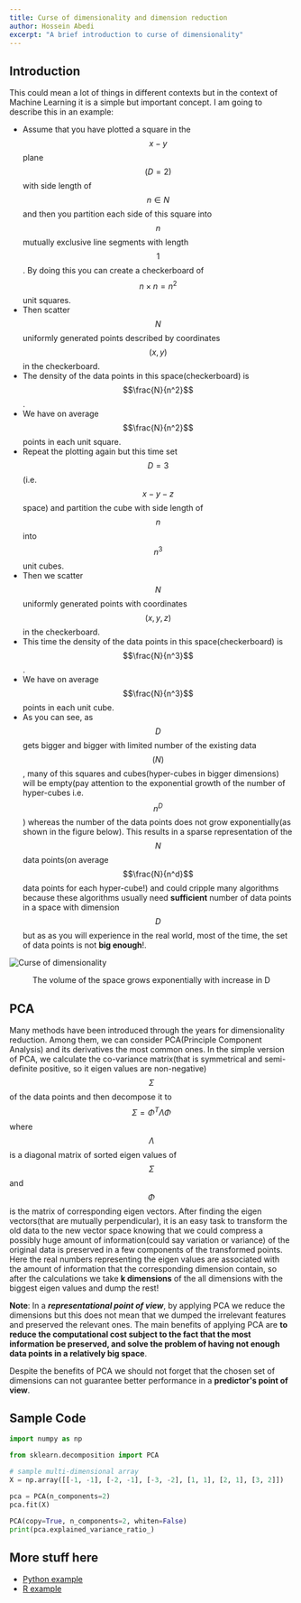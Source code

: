 ```yaml
---
title: Curse of dimensionality and dimension reduction
author: Hossein Abedi
excerpt: "A brief introduction to curse of dimensionality"
---
```


## Introduction

This could mean a lot of things in different contexts but in the context of Machine Learning it is a simple but important concept. I am going to describe this in an example:

* Assume that you have plotted a square in the $$x-y$$ plane $$(D=2)$$ with side length of $$ n \in N$$ and then you partition each side of this square into $$n$$ mutually exclusive line segments with length $$1$$. By doing this you can create a checkerboard of $$n\times n = n^2$$ unit squares.
* Then scatter $$N$$ uniformly generated points described by coordinates $$(x, y)$$ in the checkerboard.
* The density of the data points in this space(checkerboard) is $$\frac{N}{n^2}$$.
* We have on average $$\frac{N}{n^2}$$ points in each unit square.
* Repeat the plotting again but this time set $$D=3$$(i.e. $$x-y-z$$ space) and partition the cube with side length of $$n$$ into $$n^3$$ unit cubes.
* Then we scatter $$N$$ uniformly generated points with coordinates $$(x, y, z)$$ in the checkerboard.
* This time the density of the data points in this space(checkerboard) is $$\frac{N}{n^3}$$.
* We have on average $$\frac{N}{n^3}$$ points in each unit cube.
* As you can see, as $$D$$ gets bigger and bigger with limited number of the existing data $$(N)$$, many of this squares and cubes(hyper-cubes in bigger dimensions) will be empty(pay attention to the exponential growth of the number of hyper-cubes i.e. $$n^D$$) whereas the number of the data points does not grow exponentially(as shown in the figure below). This results in a sparse representation of the $$N$$ data points(on average $$\frac{N}{n^d}$$ data points for each hyper-cube!) and could cripple many algorithms because these algorithms usually need **sufficient** number of data points in a space with dimension $$D$$ but as as you will experience in the real world, most of the time, the set of data points is not **big enough**!.

![Curse of dimensionality](http://habedi.me/img/curse.png)
<center>The volume of the space grows exponentially with increase in D</center>

## PCA

Many methods have been introduced through the years for dimensionality reduction. Among them, we can consider PCA(Principle Component Analysis) and its derivatives the most common ones. In the simple version of PCA, we calculate the co-variance matrix(that is symmetrical and semi-definite positive, so it eigen values are non-negative) $$\Sigma$$ of the data points and then decompose it to  $$\Sigma=\Phi^T \Lambda \Phi$$ where
$$\Lambda$$ is a diagonal matrix of sorted eigen values of $$\Sigma$$ and $$\Phi$$ is the matrix of corresponding eigen vectors.
After finding the eigen vectors(that are mutually perpendicular), it is an easy task to transform the old data to the new vector space knowing that we could compress a possibly huge amount of information(could say variation or variance) of the original data is preserved in a few components of the transformed points.
Here the real numbers representing the eigen values are associated with the amount of information that the corresponding dimension contain, so after the calculations we take **k dimensions** of the all dimensions with the biggest eigen values and dump the rest!

**Note**: In a ***representational point of view***, by applying PCA we reduce the dimensions but this does not mean that we dumped the irrelevant features and preserved the relevant ones.
The main benefits of applying PCA are **to reduce the computational cost subject to the fact that the most information be preserved, and solve the problem of having not enough data points in a relatively big space**.

Despite the benefits of PCA we should not forget that the chosen set of dimensions can not guarantee better performance in a **predictor's point of view**.

## Sample Code

```python
import numpy as np

from sklearn.decomposition import PCA

# sample multi-dimensional array
X = np.array([[-1, -1], [-2, -1], [-3, -2], [1, 1], [2, 1], [3, 2]])

pca = PCA(n_components=2)
pca.fit(X)

PCA(copy=True, n_components=2, whiten=False)
print(pca.explained_variance_ratio_)
```

## More stuff here

* [Python example](http://scikit-learn.org/stable/modules/generated/sklearn.decomposition.PCA.html)
* [R example](http://www.r-bloggers.com/pca-and-k-means-clustering-of-delta-aircraft)
